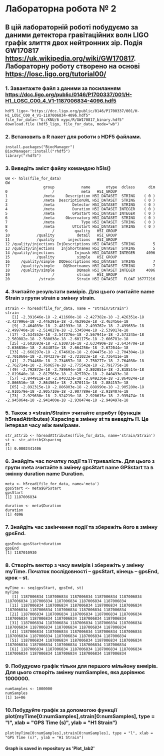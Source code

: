 # Лабораторна робота № 2

## В цій лабораторній роботі побудуємо за даними детектора гравітаційних волн LIGO графік злиття двох нейтронних зір. Подія GW170817 https://uk.wikipedia.org/wiki/GW170817. Лабораторну роботу створено на основі https://losc.ligo.org/tutorial00/

### 1. Завантажте файл з даними за посиланням https://dcc.ligo.org/public/0146/P1700337/001/H-H1_LOSC_C00_4_V1-1187006834-4096.hdf5

```{R} 
hdf5_ligo<-"https://dcc.ligo.org/public/0146/P1700337/001/H-H1_LOSC_C00_4_V1-1187006834-4096.hdf5"
file_for_data<-"G:/KNU/6 курс/R/GW170817_binary.hdf5"
download.file (hdf5_ligo, file_for_data, mode="wb")
```

### 2. Встановить в R пакет для роботи з HDF5 файлами.
```{R} 
install.packages("BiocManager")
BiocManager::install("rhdf5")
library("rhdf5")
```

### 3. Виведіть зміст файлу командою h5ls()
```{R} 
GW <- h5ls(file_for_data)
GW
                 group            name       otype  dclass      dim
0                    /            meta   H5I_GROUP                 
1                /meta     Description H5I_DATASET  STRING    ( 0 )
2                /meta  DescriptionURL H5I_DATASET  STRING    ( 0 )
3                /meta        Detector H5I_DATASET  STRING    ( 0 )
4                /meta        Duration H5I_DATASET INTEGER    ( 0 )
5                /meta        GPSstart H5I_DATASET INTEGER    ( 0 )
6                /meta     Observatory H5I_DATASET  STRING    ( 0 )
7                /meta            Type H5I_DATASET  STRING    ( 0 )
8                /meta        UTCstart H5I_DATASET  STRING    ( 0 )
9                    /         quality   H5I_GROUP                 
10            /quality          detail   H5I_GROUP                 
11            /quality      injections   H5I_GROUP                 
12 /quality/injections InjDescriptions H5I_DATASET  STRING        5
13 /quality/injections   InjShortnames H5I_DATASET  STRING        5
14 /quality/injections         Injmask H5I_DATASET INTEGER     4096
15            /quality          simple   H5I_GROUP                 
16     /quality/simple  DQDescriptions H5I_DATASET  STRING        7
17     /quality/simple    DQShortnames H5I_DATASET  STRING        7
18     /quality/simple          DQmask H5I_DATASET INTEGER     4096
19                   /          strain   H5I_GROUP                 
20             /strain          Strain H5I_DATASET   FLOAT 16777216
```

### 4. Зчитайте результати вимірів. Для цього зчитайте name Strain з групи strain в змінну strain.
```{R} 
strain <- h5read(file_for_data, name = "strain/Strain")
strain
   [1] -2.391646e-18 -2.411660e-18 -2.427382e-18 -2.426351e-18 -2.427996e-18 -2.446291e-18 -2.462962e-18 -2.463456e-18
   [9] -2.464039e-18 -2.481933e-18 -2.499762e-18 -2.499653e-18 -2.499740e-18 -2.514827e-18 -2.534504e-18 -2.539017e-18
  [17] -2.534552e-18 -2.547276e-18 -2.567941e-18 -2.573345e-18 -2.569082e-18 -2.580038e-18 -2.601175e-18 -2.606781e-18
  [25] -2.602693e-18 -2.610871e-18 -2.633490e-18 -2.643470e-18 -2.636836e-18 -2.644074e-18 -2.664256e-18 -2.672044e-18
  [33] -2.668297e-18 -2.674602e-18 -2.694475e-18 -2.704304e-18 -2.701060e-18 -2.704327e-18 -2.721023e-18 -2.736411e-18
  [41] -2.734468e-18 -2.734657e-18 -2.750277e-18 -2.764038e-18 -2.762714e-18 -2.760657e-18 -2.775542e-18 -2.791775e-18
  [49] -2.792872e-18 -2.789694e-18 -2.802051e-18 -2.818514e-18 -2.819640e-18 -2.817563e-18 -2.825702e-18 -2.840493e-18
  [57] -2.844911e-18 -2.840323e-18 -2.849236e-18 -2.864024e-18 -2.866516e-18 -2.864561e-18 -2.870113e-18 -2.884157e-18
  [65] -2.892315e-18 -2.886803e-18 -2.888990e-18 -2.905280e-18 -2.910579e-18 -2.905710e-18 -2.907789e-18 -2.918407e-18
  [73] -2.929630e-18 -2.924219e-18 -2.920615e-18 -2.935474e-18 -2.945064e-18 -2.941400e-18 -2.938474e-18 -2.948497e-18
```

### 5. Також з «strain/Strain» зчитайте атрибут (функція h5readAttributes) Xspacing в змінну st та виведіть її. Це інтервал часу між вимірами.

```{R}
str_attrib <- h5readAttributes(file_for_data, name='strain/Strain')
st <- str_attrib$Xspacing
st
[1] 0.0002441406
```

### 6. Знайдіть час початку події та її тривалість. Для цього з групи meta зчитайте в змінну gpsStart name GPSstart та в змінну duration name Duration.
```{R}
meta <- h5read(file_for_data, name='meta')
gpsStart <- meta$GPSstart
gpsStart
[1] 1187006834

duration <- meta$Duration
duration
[1] 4096
```

### 7. Знайдіть час закінчення події та збережіть його в змінну gpsEnd.
```{R}
gpsEnd<-gpsStart+duration
gpsEnd
[1] 1187010930
```
### 8. Створіть вектор з часу вимірів і збережіть у змінну myTime. Початок послідовності – gpsStart, кінець – gpsEnd, крок – st.
```{R}
myTime <- seq(gpsStart, gpsEnd, st)
myTime
   [1] 1187006834 1187006834 1187006834 1187006834 1187006834 1187006834 1187006834 1187006834 1187006834 1187006834
  [11] 1187006834 1187006834 1187006834 1187006834 1187006834 1187006834 1187006834 1187006834 1187006834 1187006834
  [21] 1187006834 1187006834 1187006834 1187006834 1187006834 1187006834 1187006834 1187006834 1187006834 1187006834
  [31] 1187006834 1187006834 1187006834 1187006834 1187006834 1187006834 1187006834 1187006834 1187006834 1187006834
  [41] 1187006834 1187006834 1187006834 1187006834 1187006834 1187006834 1187006834 1187006834 1187006834 1187006834
  [51] 1187006834 1187006834 1187006834 1187006834 1187006834 1187006834 1187006834 1187006834 1187006834 1187006834
  [61] 1187006834 1187006834 1187006834 1187006834 1187006834 1187006834 1187006834 1187006834 1187006834 1187006834
```

### 9. Побудуємо графік тільки для першого мільйону вимірів. Для цього створіть змінну numSamples, яка дорівнює 1000000.

```{R}
numSamples <- 1000000
numSamples
[1] 1e+06
```

### 10.Побудуйте графік за допомогою функції plot(myTime[0:numSamples],strain[0:numSamples], type = "l", xlab = "GPS Time (s)", ylab = "H1 Strain")
```{R}
plot(myTime[0:numSamples],strain[0:numSamples], type = "l", xlab = "GPS Time (s)", ylab = "H1 Strain")
```
#### Graph is saved in repository as 'Plot_lab2'

